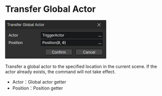 # Transfer Global Actor

![](img/transferGlobalActor-1.png)

Transfer a global actor to the specified location in the current scene. If the actor already exists, the command will not take effect.

- Actor：Global actor getter
- Position：Position getter